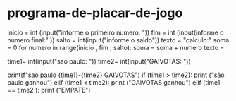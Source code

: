 # programa-de-placar-de-jogo
inicio = int (input("informe o primeiro numero: "))
fim = int (input(informe o numero final:" ))
salto = int(input("informe o saldo"))
texto = "calculo:"
soma = 0
for numero in range(inicio , fim , salto):
    soma = soma + numero
    texto = 




time1= int(input("sao paulo: "))
time2= int(input("GAIVOTAS: "))


print(f"sao paulo {time1}-{time2} GAIVOTAS")
if (time1 > time2):
    print ("são paulo ganhou")
elif (time1 < time2):
    print ("GAIVOTAS ganhou")
elif (time1 == time2 ):
    print ("EMPATE")
